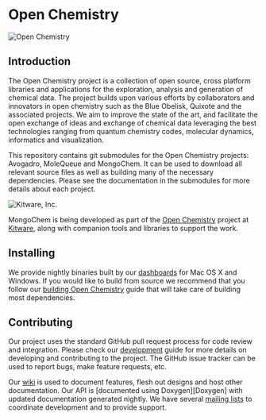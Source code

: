 Open Chemistry
==============
![Open Chemistry][OpenChemistryLogo]

Introduction
------------

The Open Chemistry project is a collection of open source, cross platform
libraries and applications for the exploration, analysis and generation of
chemical data. The project builds upon various efforts by collaborators and
innovators in open chemistry such as the Blue Obelisk, Quixote and the
associated projects. We aim to improve the state of the art, and facilitate the
open exchange of ideas and exchange of chemical data leveraging the best
technologies ranging from quantum chemistry codes, molecular dynamics,
informatics and visualization.

This repository contains git submodules for the Open Chemistry projects:
Avogadro, MoleQueue and MongoChem. It can be used to download all relevant
source files as well as building many of the necessary dependencies. Please
see the documentation in the submodules for more details about each project.

![Kitware, Inc.][KitwareLogo]

MongoChem is being developed as part of the [Open Chemistry][OpenChemistry]
project at [Kitware][Kitware], along with companion tools and libraries to
support the work.

Installing
----------

We provide nightly binaries built by our [dashboards][Dashboard] for Mac OS
X and Windows. If you would like to build from source we recommend that you
follow our [building Open Chemistry][Build] guide that will take care of
building most dependencies.

Contributing
------------

Our project uses the standard GitHub pull request process for code review
and integration. Please check our [development][Development] guide for more
details on developing and contributing to the project. The GitHub issue
tracker can be used to report bugs, make feature requests, etc.

Our [wiki][Wiki] is used to document features, flesh out designs and host other
documentation. Our API is [documented using Doxygen][Doxygen] with updated
documentation generated nightly. We have several [mailing lists][MailingLists]
to coordinate development and to provide support.

  [OpenChemistry]: http://openchemistry.org/ "Open Chemistry Project"
  [OpenChemistryLogo]: http://openchemistry.org/files/logos/openchem128.png "Open Chemistry"
  [Kitware]: http://kitware.com/ "Kitware, Inc."
  [KitwareLogo]: http://www.kitware.com/img/small_logo_over.png "Kitware"
  [Dashboard]: http://cdash.openchemistry.org/index.php?project=OpenChemistry "Open Chemistry Dashboard"
  [Build]: http://wiki.openchemistry.org/Build "Building Open Chemistry"
  [Development]: http://wiki.openchemistry.org/Development "Development guide"
  [Wiki]: http://wiki.openchemistry.org/ "Open Chemistry wiki"
  [MailingLists]: http://openchemistry.org/OpenChemistry/help/mailing.html
